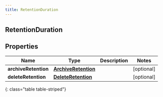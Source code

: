 ```yaml
---
title: RetentionDuration
---
```

## RetentionDuration


## Properties

| Name | Type | Description | Notes |
| ------------ | ------------- | ------------- | ------------- |
| **archiveRetention** | [**ArchiveRetention**](ArchiveRetention.html) |  |  [optional] |
| **deleteRetention** | [**DeleteRetention**](DeleteRetention.html) |  |  [optional] |
{: class="table table-striped"}




